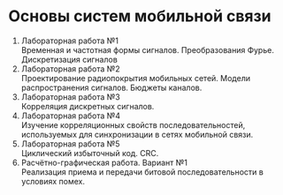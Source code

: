 # Основы систем мобильной связи
1. Лабораторная работа №1  
   Временная и частотная формы сигналов. Преобразования Фурье. Дискретизация сигналов
2. Лабораторная работа №2  
   Проектирование радиопокрытия мобильных сетей. Модели распространения сигналов. Бюджеты каналов.
3. Лабораторная работа №3  
   Корреляция дискретных сигналов.
4. Лабораторная работа №4  
   Изучение корреляционных свойств последовательностей, используемых для синхронизации в сетях мобильной связи.
5. Лабораторная работа №5  
   Циклический избыточный код. CRC.
6. Расчётно-графическая работа. Вариант №1  
   Реализация приема и передачи битовой последовательности в условиях помех.
